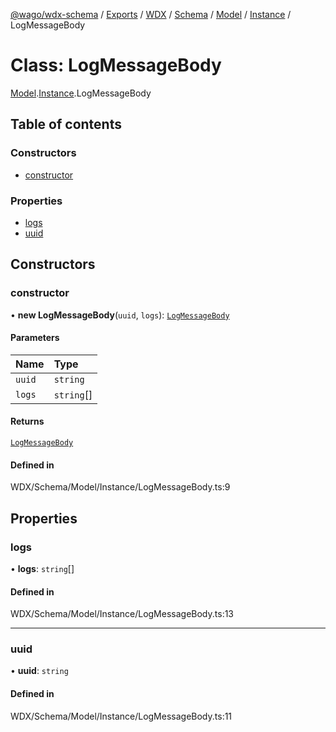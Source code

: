 [@wago/wdx-schema](../README.md) / [Exports](../modules.md) / [WDX](../modules/WDX.md) / [Schema](../modules/WDX.Schema.md) / [Model](../modules/WDX.Schema.Model.md) / [Instance](../modules/WDX.Schema.Model.Instance.md) / LogMessageBody

# Class: LogMessageBody

[Model](../modules/WDX.Schema.Model.md).[Instance](../modules/WDX.Schema.Model.Instance.md).LogMessageBody

## Table of contents

### Constructors

- [constructor](WDX.Schema.Model.Instance.LogMessageBody.md#constructor)

### Properties

- [logs](WDX.Schema.Model.Instance.LogMessageBody.md#logs)
- [uuid](WDX.Schema.Model.Instance.LogMessageBody.md#uuid)

## Constructors

### constructor

• **new LogMessageBody**(`uuid`, `logs`): [`LogMessageBody`](WDX.Schema.Model.Instance.LogMessageBody.md)

#### Parameters

| Name | Type |
| :------ | :------ |
| `uuid` | `string` |
| `logs` | `string`[] |

#### Returns

[`LogMessageBody`](WDX.Schema.Model.Instance.LogMessageBody.md)

#### Defined in

WDX/Schema/Model/Instance/LogMessageBody.ts:9

## Properties

### logs

• **logs**: `string`[]

#### Defined in

WDX/Schema/Model/Instance/LogMessageBody.ts:13

___

### uuid

• **uuid**: `string`

#### Defined in

WDX/Schema/Model/Instance/LogMessageBody.ts:11
